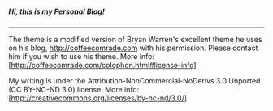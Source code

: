 ##### Hi, this is my Personal Blog!
***

The theme is a modified version of Bryan Warren's excellent theme he uses on his blog, http://coffeecomrade.com with his permission. Please contact him if you wish to use his theme. More info: [http://coffeecomrade.com/colophon.html#license-info]

My writing is under the Attribution-NonCommercial-NoDerivs 3.0 Unported (CC BY-NC-ND 3.0) license. More info: [http://creativecommons.org/licenses/by-nc-nd/3.0/]
